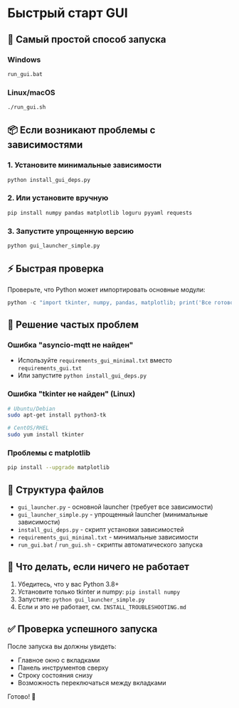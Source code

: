# Быстрый старт GUI

## 🚀 Самый простой способ запуска

### Windows
```bash
run_gui.bat
```

### Linux/macOS  
```bash
./run_gui.sh
```

## 📦 Если возникают проблемы с зависимостями

### 1. Установите минимальные зависимости
```bash
python install_gui_deps.py
```

### 2. Или установите вручную
```bash
pip install numpy pandas matplotlib loguru pyyaml requests
```

### 3. Запустите упрощенную версию
```bash
python gui_launcher_simple.py
```

## ⚡ Быстрая проверка

Проверьте, что Python может импортировать основные модули:
```python
python -c "import tkinter, numpy, pandas, matplotlib; print('Все готово!')"
```

## 🔧 Решение частых проблем

### Ошибка "asyncio-mqtt не найден"
- Используйте `requirements_gui_minimal.txt` вместо `requirements_gui.txt`
- Или запустите `python install_gui_deps.py`

### Ошибка "tkinter не найден" (Linux)
```bash
# Ubuntu/Debian
sudo apt-get install python3-tk

# CentOS/RHEL  
sudo yum install tkinter
```

### Проблемы с matplotlib
```bash
pip install --upgrade matplotlib
```

## 📁 Структура файлов

- `gui_launcher.py` - основной launcher (требует все зависимости)
- `gui_launcher_simple.py` - упрощенный launcher (минимальные зависимости)
- `install_gui_deps.py` - скрипт установки зависимостей
- `requirements_gui_minimal.txt` - минимальные зависимости
- `run_gui.bat` / `run_gui.sh` - скрипты автоматического запуска

## 🎯 Что делать, если ничего не работает

1. Убедитесь, что у вас Python 3.8+
2. Установите только tkinter и numpy: `pip install numpy`
3. Запустите: `python gui_launcher_simple.py`
4. Если и это не работает, см. `INSTALL_TROUBLESHOOTING.md`

## ✅ Проверка успешного запуска

После запуска вы должны увидеть:
- Главное окно с вкладками
- Панель инструментов сверху
- Строку состояния снизу
- Возможность переключаться между вкладками

Готово! 🎉
